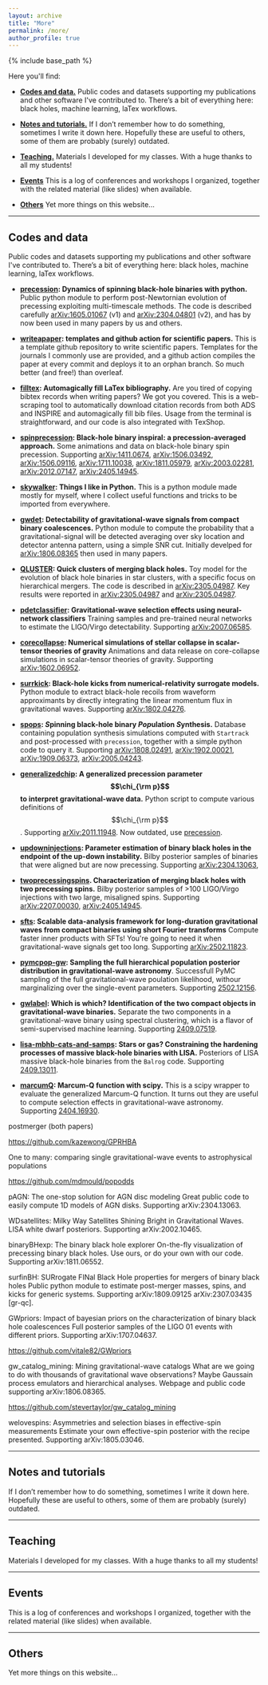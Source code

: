 ```yaml
---
layout: archive
title: "More"
permalink: /more/
author_profile: true
---
```


{% include base_path %}


Here you'll find:

- **[Codes and data.](#codes-and-data)** 
Public codes and datasets supporting my publications and other software I've contributed to. There’s a bit of everything here: black holes, machine learning, laTex workflows.

- **[Notes and tutorials.](#notes-and-tutorials)**
If I don’t remember how to do something, sometimes I write it down here. Hopefully these are useful to others, some of them are probably (surely) outdated.

- **[Teaching.](#teaching)**
Materials I developed for my classes. With a huge thanks to all my students!

- **[Events](#events)**
This is a log of conferences and workshops I organized, together with the related material (like slides) when available.

- **[Others](#others)**
Yet more things on this website...

---

## Codes and data

Public codes and datasets supporting my publications and other software I've contributed to. There’s a bit of everything here: black holes, machine learning, laTex workflows.

- **[precession](https://github.com/dgerosa/precession): Dynamics of spinning black-hole binaries with python.**
Public python module to perform post-Newtornian evolution of precessing exploiting multi-timescale methods. The code is described carefully [arXiv:1605.01067](https://arxiv.org/abs/1605.01067) (v1) and [arXiv:2304.04801](https://arxiv.org/abs/2304.04801) (v2), and has by now been used in many papers by us and others.

- **[writeapaper](https://github.com/dgerosa/writeapaper): templates and github action for scientific papers.**
This is a template github repository to write scientific papers. Templates for the journals I commonly use are provided, and a github action compiles the paper at every commit and deploys it to an orphan branch. So much better (and free!) than overleaf.

- **[filltex](https://github.com/dgerosa/filltex):  Automagically fill LaTex bibliography.** 
Are you tired of copying bibtex records when writing papers? We got you covered. This is a web-scraping tool to automatically download citation records from both ADS and INSPIRE and automagically fill bib files. Usage from the terminal is straightforward, and our code is also integrated with TexShop.

- **[spinprecession](https://github.com/dgerosa/precession): Black-hole binary inspiral: a precession-averaged approach.**
Some animations and data on black-hole binary spin precession. Supporting
[arXiv:1411.0674](https://arxiv.org/abs/1411.0674),
[arXiv:1506.03492](https://arxiv.org/abs/1506.03492),
[arXiv:1506.09116](https://arxiv.org/abs/1506.09116),
[arXiv:1711.10038](https://arxiv.org/abs/1711.10038),
[arXiv:1811.05979](https://arxiv.org/abs/1811.05979),
[arXiv:2003.02281](https://arxiv.org/abs/2003.02281),
[arXiv:2012.07147](https://arxiv.org/abs/2012.07147),
[arXiv:2405.14945](https://arxiv.org/abs/2405.14945).

- **[skywalker](https://github.com/dgerosa/skywalker): Things I like in Python.**
This is a python module made mostly for myself, where I collect useful functions and tricks to be imported from everywhere.

- **[gwdet](https://github.com/dgerosa/gwdet): Detectability of gravitational-wave signals from compact binary coalescences.**
Python module to compute the probability that a gravitational-signal will be detected averaging over sky location and detector antenna pattern, using a simple SNR cut. Initially develped for [arXiv:1806.08365](https://arxiv.org/abs/1806.08365) then used in many papers.

- **[QLUSTER](https://github.com/mdmould/qluster): Quick clusters of merging black holes.** Toy model for the evolution of black hole binaries in star clusters, with a specific focus on hierarchical mergers. The code is described in [arXiv:2305.04987](https://arxiv.org/abs/2305.04987). Key results were reported in [arXiv:2305.04987](https://arxiv.org/abs/2305.04987) and [arXiv:2305.04987](https://arxiv.org/abs/2305.04987).

- **[pdetclassifier](https://github.com/dgerosa/pdetclassifier): Gravitational-wave selection effects using neural-network classifiers**
Training samples and pre-trained neural networks to estimate the LIGO/Virgo detectability. Supporting
[arXiv:2007.06585](https://arxiv.org/abs/2007.06585).

- **[corecollapse](https://github.com/dgerosa/corecollapse): Numerical simulations of stellar collapse in scalar-tensor theories of gravity**
Animations and data release on core-collapse simulations in scalar-tensor theories of gravity. Supporting
[arXiv:1602.06952](https://arxiv.org/abs/1602.06952).

- **[surrkick](https://github.com/dgerosa/surrkick): Black-hole kicks from numerical-relativity surrogate models.**
Python module to extract black-hole recoils from waveform approximants by directly integrating the linear momentum flux in gravitational waves. Supporting
[arXiv:1802.04276](https://arxiv.org/abs/arXiv:1802.04276).

- **[spops](https://github.com/dgerosa/spops): *S*pinning black-hole binary *Pop*ulation *S*ynthesis.**
Database containing population synthesis simulations computed with `Startrack` and post-processed with `precession`, together with a simple python code to query it. Supporting 
[arXiv:1808.02491](https://arxiv.org/abs/1808.02491),
[arXiv:1902.00021](https://arxiv.org/abs/1902.00021),
[arXiv:1909.06373](https://arxiv.org/abs/1909.06373),
[arXiv:2005.04243](https://arxiv.org/abs/2005.04243).

- **[generalizedchip](https://github.com/dgerosa/generalizedchip): A generalized precession parameter $$\chi_{\rm p}$$ to interpret gravitational-wave data.**
Python script to compute various definitions of $$\chi_{\rm p}$$. Supporting
[arXiv:2011.11948](https://arxiv.org/abs/2011.11948). 
Now outdated, use [precession](https://github.com/dgerosa/precession).

- **[updowninjections](https://github.com/ViolaDeRenzis/updowninjections): Parameter estimation of binary black holes in the endpoint of the up-down instability.** 
Bilby posterior samples of binaries that were aligned but are now precessing. Supporting 
[arXiv:2304.13063](https://arxiv.org/abs/2304.13063),

- **[twoprecessingspins](https://github.com/ViolaDeRenzis/twoprecessingspins). Characterization of merging black holes with two precessing spins.**
Bilby posterior samples of >100 LIGO/Virgo injections with two large, misaligned spins. Supporting 
[arXiv:2207.00030](https://arxiv.org/abs/2207.00030),
[arXiv:2405.14945](https://arxiv.org/abs/2405.14945).

- **[sfts](https://github.com/rodrigo-tenorio/sfts): Scalable data-analysis framework for long-duration gravitational waves from compact binaries using short Fourier transforms** Compute faster inner products with SFTs! You're going to need it when gravitational-wave signals get too long. Supporting
[arXiv:2502.11823](https://arxiv.org/abs/2502.11823).

- **[pymcpop-gw](https://github.com/CosmoStatGW/pymcpop-gw): Sampling the full hierarchical population posterior distribution in gravitational-wave astronomy**. Successfull PyMC sampling of the full gravitational-wave poulation likelihood, withour marginalizing over the single-event parameters. Supporting
[2502.12156](https://arxiv.org/abs/2502.12156).

- **[gwlabel](https://github.com/dgerosa/gwlabel): Which is which? Identification of the two compact objects in gravitational-wave binaries.** Separate the two components in a gravitational-wave binary using spectral clustering, which is a flavor of semi-supervised machine learning. Supporting
[2409.07519](https://arxiv.org/abs/2409.07519).

- **[lisa-mbhb-cats-and-samps](https://github.com/RiccardoBuscicchio/lisa-mbhb-cats-and-samps): Stars or gas? Constraining the hardening processes of massive black-hole binaries with LISA.** Posteriors of LISA massive black-hole binaries from the `Balrog` code. Supporting
[2409.13011](https://arxiv.org/abs/2409.13011).

- **[marcumQ](https://github.com/dgerosa/marcumq): Marcum-Q function with scipy.** This is a scipy wrapper to evaluate the generalized Marcum-Q function. It turns out they are useful to compute selection effects in gravitational-wave astronomy. Supporting
[2404.16930](https://arxiv.org/abs/2404.16930).





postmerger (both papers)


https://github.com/kazewong/GPRHBA


One to many: comparing single gravitational-wave events to astrophysical populations

https://github.com/mdmould/popodds

pAGN: The one-stop solution for AGN disc modeling
Great public code to easily compute 1D models of AGN disks. Supporting arXiv:2304.13063.



WDsatellites: Milky Way Satellites Shining Bright in Gravitational Waves. LISA white dwarf posteriors. Supporting arXiv:2002.10465.

binaryBHexp: The binary black hole explorer
On-the-fly visualization of precessing binary black holes. Use ours, or do your own with our code. Supporting arXiv:1811.06552.

surfinBH: SURrogate FINal Black Hole properties for mergers of binary black holes 
Public python module to estimate post-merger masses, spins, and kicks for generic systems. Supporting arXiv:1809.09125  arXiv:2307.03435 [gr-qc].

GWpriors: Impact of bayesian priors on the characterization of binary black hole coalescences
Full posterior samples of the LIGO 01 events with different priors. Supporting arXiv:1707.04637.

https://github.com/vitale82/GWpriors

gw_catalog_mining: Mining gravitational-wave catalogs
What are we going to do with thousands of gravitational wave observations? Maybe Gaussain process emulators and hierarchical analyses. Webpage and public code supporting arXiv:1806.08365.

https://github.com/stevertaylor/gw_catalog_mining

welovespins: Asymmetries and selection biases in effective-spin measurements
Estimate your own effective-spin posterior with the recipe presented. Supporting arXiv:1805.03046.

---

## Notes and tutorials

If I don’t remember how to do something, sometimes I write it down here. Hopefully these are useful to others, some of them are probably (surely) outdated.


---

## Teaching

Materials I developed for my classes. With a huge thanks to all my students!

---

## Events

This is a log of conferences and workshops I organized, together with the related material (like slides) when available.


---

## Others

Yet more things on this website...
